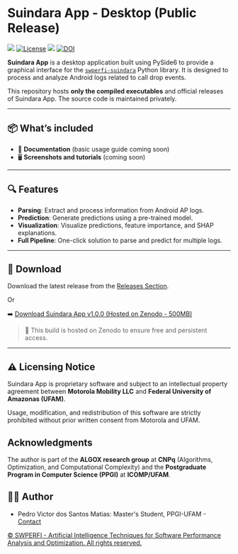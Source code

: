 # Suindara App - Desktop (Public Release)

[![](https://img.shields.io/badge/version-1.0.0-blue?style=for-the-badge)]() [![License](https://img.shields.io/badge/license-Apache%202.0-blue.svg?style=for-the-badge)](LICENSE) [![](https://img.shields.io/badge/-SWPERFI_Project-9cf?style=for-the-badge)]() [![DOI](https://zenodo.org/badge/DOI/10.5281/zenodo.15036680.svg)](https://doi.org/10.5281/zenodo.15036680)

**Suindara App** is a desktop application built using PySide6 to provide a graphical interface for the [`swperfi-suindara`](https://github.com/swperfi-project/swperfi-suindara) Python library. It is designed to process and analyze Android logs related to call drop events.

This repository hosts **only the compiled executables** and official releases of Suindara App. The source code is maintained privately.

---

## 📦 What’s included

- 📖 **Documentation** (basic usage guide coming soon)
- 🖥️ **Screenshots and tutorials** (coming soon)

---

## 🔍 Features

- **Parsing**: Extract and process information from Android AP logs.
- **Prediction**: Generate predictions using a pre-trained model.
- **Visualization**: Visualize predictions, feature importance, and SHAP explanations.
- **Full Pipeline**: One-click solution to parse and predict for multiple logs.

---

## 🔽 Download

Download the latest release from the [Releases Section](https://github.com/swperfi-project/suindara-app-desktop-ext/releases).

Or

➡️ [Download Suindara App v1.0.0 (Hosted on Zenodo - 500MB)](https://doi.org/10.5281/zenodo.15036680)
> 📝 This build is hosted on Zenodo to ensure free and persistent access.

---

## ⚠️ Licensing Notice

Suindara App is proprietary software and subject to an intellectual property agreement between **Motorola Mobility LLC** and **Federal University of Amazonas (UFAM)**.

Usage, modification, and redistribution of this software are strictly prohibited without prior written consent from Motorola and UFAM.

## Acknowledgments

The author is part of the **ALGOX research group** at **CNPq** (Algorithms, Optimization, and Computational Complexity) and the **Postgraduate Program in Computer Science (PPGI)** at **ICOMP/UFAM**.

## 👨‍💻 Author

- Pedro Victor dos Santos Matias: Master's Student, PPGI-UFAM - [Contact](mailto:pvsm@icomp.ufam.edu.br)

[© SWPERFI - Artificial Intelligence Techniques for Software Performance Analysis and Optimization. All rights reserved.](https://swperfi.icomp.ufam.edu.br)

